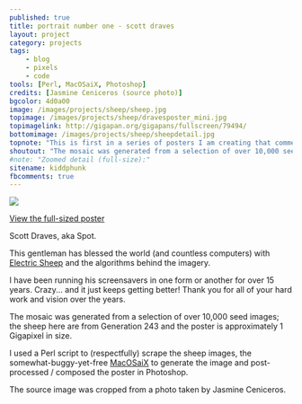 ```yaml
---
published: true
title: portrait number one - scott draves
layout: project
category: projects
tags:
    - blog
    - pixels
    - code
tools: [Perl, MacOSaiX, Photoshop]
credits: [Jasmine Ceniceros (source photo)]
bgcolor: 4d0a00
image: /images/projects/sheep/sheep.jpg
topimage: /images/projects/sheep/dravesposter_mini.jpg
topimagelink: http://gigapan.org/gigapans/fullscreen/79494/
bottomimage: /images/projects/sheep/sheepdetail.jpg
topnote: "This is first in a series of posters I am creating that commemorate influential digital artists."
shoutout: "The mosaic was generated from a selection of over 10,000 seed images; the sheep here are from Generation 243 and the poster is approximately 1 Gigapixel in size."
#note: "Zoomed detail (full-size):"
sitename: kiddphunk
fbcomments: true
---
```

<img class='feedimg' src='{{page.topimage}}'><br>


[View the full-sized poster](http://gigapan.org/gigapans/fullscreen/79494)


Scott Draves, aka Spot.



This gentleman has blessed the world (and countless computers) with [Electric Sheep](http://electricsheep.org) and the algorithms behind the imagery.


I have been running his screensavers in one form or another for over 15 years. Crazy... and it just keeps getting better! Thank you for all of your hard work and vision over the years.


The mosaic was generated from a selection of over 10,000 seed images; the sheep here are from Generation 243 and the poster is approximately 1 Gigapixel in size. 


I used a Perl script to (respectfully) scrape the sheep images, the somewhat-buggy-yet-free [MacOSaiX](http://web.me.com/knarf/MacOSaiX/Download.html) to generate the image and post-processed / composed the poster in Photoshop. 



The source image was cropped from a photo taken by Jasmine Ceniceros.
